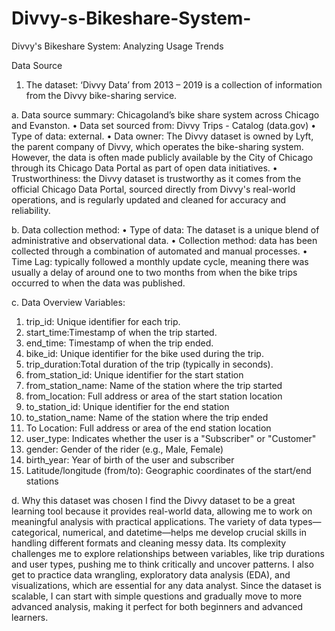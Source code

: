 # Divvy-s-Bikeshare-System-
Divvy's Bikeshare System: Analyzing Usage Trends

Data Source
1.	The dataset: ‘Divvy Data’ from 2013 – 2019 is a collection of information from the Divvy bike-sharing service. 
   
a.	Data source summary: Chicagoland’s bike share system across Chicago and Evanston.
•	Data set sourced from: Divvy Trips - Catalog (data.gov)
•	Type of data: external.
•	Data owner: The Divvy dataset is owned by Lyft, the parent company of Divvy, which operates the bike-sharing system. However, the data is often made publicly available by the City of Chicago through its Chicago Data Portal as part of open data initiatives.
•	Trustworthiness: the Divvy dataset is trustworthy as it comes from the official Chicago Data Portal, sourced directly from Divvy's real-world operations, and is regularly updated and cleaned for accuracy and reliability.

b.	Data collection method: 
•	Type of data: The dataset is a unique blend of administrative and observational data.
•	Collection method: data has been collected through a combination of automated and manual processes.
•	Time Lag: typically followed a monthly update cycle, meaning there was usually a delay of around one to two months from when the bike trips occurred to when the data was published.

c.	Data Overview
Variables:
1. trip_id: Unique identifier for each trip.
2. start_time:Timestamp of when the trip started.
3. end_time: Timestamp of when the trip ended.
4. bike_id: Unique identifier for the bike used during the trip.
5. trip_duration:Total duration of the trip (typically in seconds).
6. from_station_id: Unique identifier for the start station
7. from_station_name: Name of the station where the trip started
8. from_location: Full address or area of the start station location
9. to_station_id: Unique identifier for the end station
10. to_station_name: Name of the station where the trip ended
11. To Location: Full address or area of the end station location
12. user_type: Indicates whether the user is a "Subscriber" or "Customer"
14. gender: Gender of the rider (e.g., Male, Female)
15. birth_year: Year of birth of the user and subscriber
16. Latitude/longitude (from/to): Geographic coordinates of the start/end stations

    
d. Why this dataset was chosen 
I find the Divvy dataset to be a great learning tool because it provides real-world data, allowing me to work on meaningful analysis with practical applications. The variety of data types—categorical, numerical, and datetime—helps me develop crucial skills in handling different formats and cleaning messy data. Its complexity challenges me to explore relationships between variables, like trip durations and user types, pushing me to think critically and uncover patterns. I also get to practice data wrangling, exploratory data analysis (EDA), and visualizations, which are essential for any data analyst. Since the dataset is scalable, I can start with simple questions and gradually move to more advanced analysis, making it perfect for both beginners and advanced learners.

    

